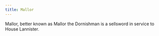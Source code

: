 ```yaml
---
title: Mallor
---
```


Mallor, better known as Mallor the Dornishman is a sellsword in service to House Lannister.


